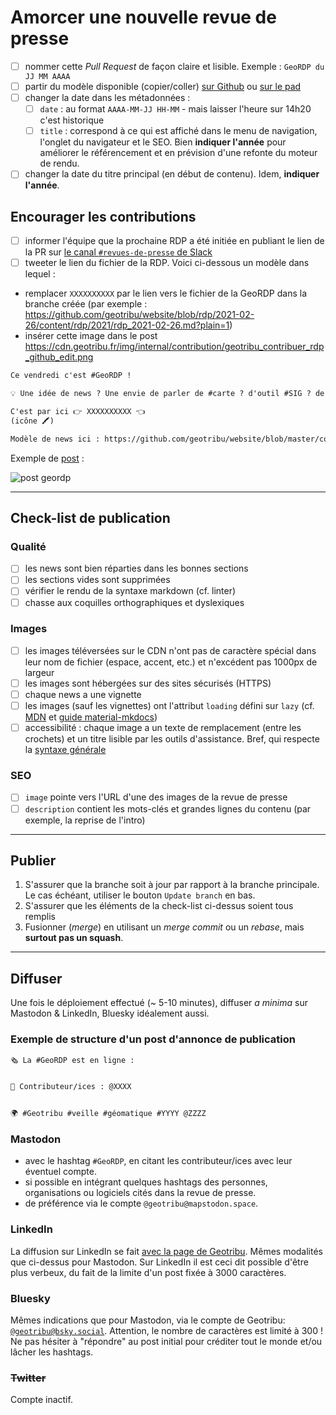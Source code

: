 <!-- Modèle pour créer une nouvelle revue de presse.

MERCI DE SUPPRIMER OU ADAPTER POUR LES AUTRES TYPES DE CONTENUS (principe du `benevol time fair-use`).

Pour les articles, voir : https://contribuer.geotribu.fr/articles/workflow/#soumettre

 -->

# Amorcer une nouvelle revue de presse

- [ ] nommer cette _Pull Request_ de façon claire et lisible. Exemple : `GeoRDP du JJ MM AAAA`
- [ ] partir du modèle disponible (copier/coller) [sur Github](https://github.com/geotribu/website/blob/master/content/rdp/templates/template_rdp.md?plain=1) ou [sur le pad](https://geotripad.herokuapp.com/DCBQirjYSp6sqxPd5JYqLg?both)
- [ ] changer la date dans les métadonnées :
    - [ ] `date` : au format `AAAA-MM-JJ HH-MM` - mais laisser l'heure sur 14h20 c'est historique
    - [ ] `title` : correspond à ce qui est affiché dans le menu de navigation, l'onglet du navigateur et le SEO. Bien **indiquer l'année** pour améliorer le référencement et en prévision d'une refonte du moteur de rendu.
- [ ] changer la date du titre principal (en début de contenu). Idem, **indiquer l'année**.

## Encourager les contributions

- [ ] informer l'équipe que la prochaine RDP a été initiée en publiant le lien de la PR sur [le canal `#revues-de-presse` de Slack](https://geotribu.slack.com/archives/C010DD7FMEX)
- [ ] tweeter le lien du fichier de la RDP. Voici ci-dessous un modèle dans lequel :

- remplacer `XXXXXXXXXX` par le lien vers le fichier de la GeoRDP dans la branche créée (par exemple : <https://github.com/geotribu/website/blob/rdp/2021-02-26/content/rdp/2021/rdp_2021-02-26.md?plain=1>)
- insérer cette image dans le post <https://cdn.geotribu.fr/img/internal/contribution/geotribu_contribuer_rdp_github_edit.png>

```txt
Ce vendredi c'est #GeoRDP !

💡 Une idée de news ? Une envie de parler de #carte ? d'outil #SIG ? de relayer un article, un tutoriel  sur la #géographie ou la #géomatique ?

C'est par ici 👉 XXXXXXXXXX 👈
(icône 🖍️)

Modèle de news ici : https://github.com/geotribu/website/blob/master/content/rdp/templates/template_rdp_news.md
```

Exemple de [post](https://twitter.com/geotribu/status/1364625815099613185) :

![post geordp](https://cdn.geotribu.fr/img/internal/contribution/geotribu_rdp_tweet_incitation.png)

----

## Check-list de publication

### Qualité

- [ ] les news sont bien réparties dans les bonnes sections
- [ ] les sections vides sont supprimées
- [ ] vérifier le rendu de la syntaxe markdown (cf. linter)
- [ ] chasse aux coquilles orthographiques et dyslexiques

### Images

- [ ] les images téléversées sur le CDN n'ont pas de caractère spécial dans leur nom de fichier (espace, accent, etc.) et n'excédent pas 1000px de largeur
- [ ] les images sont hébergées sur des sites sécurisés (HTTPS)
- [ ] chaque news a une vignette
- [ ] les images (sauf les vignettes) ont l'attribut `loading` défini sur `lazy` (cf. [MDN](https://developer.mozilla.org/en-US/docs/Web/HTML/Element/img#attr-loading) et [guide material-mkdocs](https://squidfunk.github.io/mkdocs-material/reference/images/#image-lazy-loading))
- [ ] accessibilité : chaque image a un texte de remplacement (entre les crochets) et un titre lisible par les outils d'assistance. Bref, qui respecte la [syntaxe générale](https://contribuer.geotribu.fr/guides/image/#syntaxe-generale)

### SEO

- [ ] `image` pointe vers l'URL d'une des images de la revue de presse
- [ ] `description` contient les mots-clés et grandes lignes du contenu (par exemple, la reprise de l'intro)

----

## Publier

1. S'assurer que la branche soit à jour par rapport à la branche principale. Le cas échéant, utiliser le bouton `Update branch` en bas.
2. S'assurer que les éléments de la check-list ci-dessus soient tous remplis
3. Fusionner (_merge_) en utilisant un _merge commit_ ou un _rebase_, mais **surtout pas un squash**.

----

## Diffuser

Une fois le déploiement effectué (~ 5-10 minutes), diffuser _a minima_ sur Mastodon & LinkedIn, Bluesky idéalement aussi.

### Exemple de structure d'un post d'annonce de publication

```txt
🗞 La #GeoRDP est en ligne :


👥 Contributeur/ices : @XXXX


🌍 #Geotribu #veille #géomatique #YYYY @ZZZZ
```

### Mastodon

- avec le hashtag `#GeoRDP`, en citant les contributeur/ices avec leur éventuel compte.
- si possible en intégrant quelques hashtags des personnes, organisations ou logiciels cités dans la revue de presse.
- de préférence via le compte `@geotribu@mapstodon.space`.

### LinkedIn

La diffusion sur LinkedIn se fait [avec la page de Geotribu](https://www.linkedin.com/company/geotribu). Mêmes modalités que ci-dessus pour Mastodon. Sur LinkedIn il est ceci dit possible d'être plus verbeux, du fait de la limite d'un post fixée à 3000 caractères.

### Bluesky

Mêmes indications que pour Mastodon, via le compte de Geotribu: [`@geotribu@bsky.social`](https://bsky.app/profile/geotribu.bsky.social). Attention, le nombre de caractères est limité à 300 ! Ne pas hésiter à "répondre" au post initial pour créditer tout le monde et/ou lâcher les hashtags.

### ~~Twitter~~

Compte inactif.
